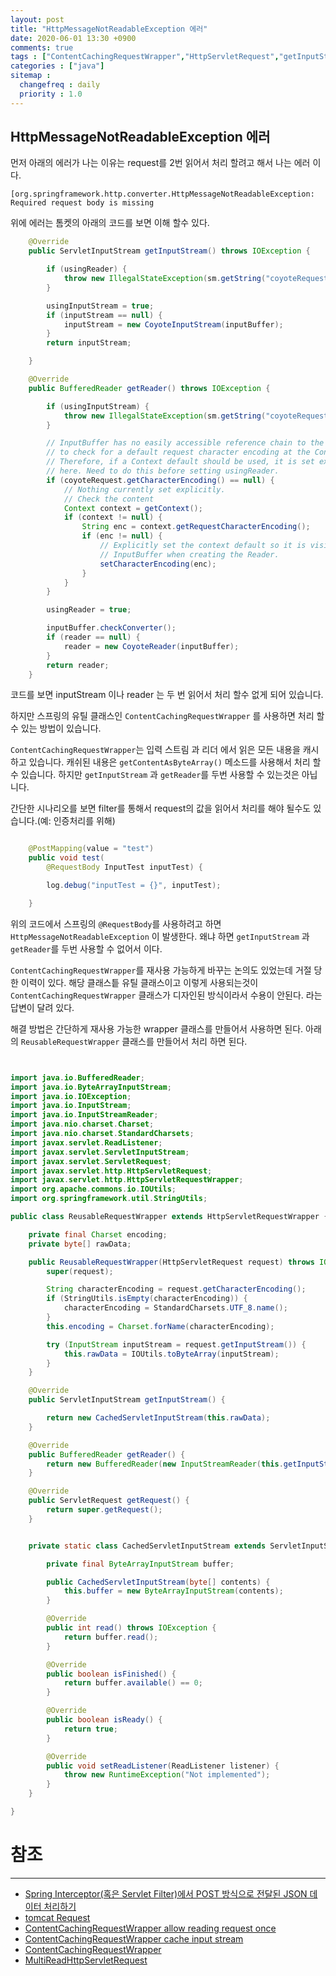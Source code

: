 ```yaml
---
layout: post
title: "HttpMessageNotReadableException 에러"
date: 2020-06-01 13:30 +0900
comments: true
tags : ["ContentCachingRequestWrapper","HttpServletRequest","getInputStream","getReader","HttpMessageNotReadableException"]
categories : ["java"]
sitemap :
  changefreq : daily
  priority : 1.0
---
```

## HttpMessageNotReadableException 에러

먼저 아래의 에러가 나는 이유는 request를 2번 읽어서 처리 할려고 해서 나는 에러 이다.

```
[org.springframework.http.converter.HttpMessageNotReadableException: Required request body is missing

```

위에 에러는 톰켓의 아래의 코드를 보면 이해 할수 있다.

```java
    @Override
    public ServletInputStream getInputStream() throws IOException {

        if (usingReader) {
            throw new IllegalStateException(sm.getString("coyoteRequest.getInputStream.ise"));
        }

        usingInputStream = true;
        if (inputStream == null) {
            inputStream = new CoyoteInputStream(inputBuffer);
        }
        return inputStream;

    }

    @Override
    public BufferedReader getReader() throws IOException {

        if (usingInputStream) {
            throw new IllegalStateException(sm.getString("coyoteRequest.getReader.ise"));
        }

        // InputBuffer has no easily accessible reference chain to the Context
        // to check for a default request character encoding at the Context.
        // Therefore, if a Context default should be used, it is set explicitly
        // here. Need to do this before setting usingReader.
        if (coyoteRequest.getCharacterEncoding() == null) {
            // Nothing currently set explicitly.
            // Check the content
            Context context = getContext();
            if (context != null) {
                String enc = context.getRequestCharacterEncoding();
                if (enc != null) {
                    // Explicitly set the context default so it is visible to
                    // InputBuffer when creating the Reader.
                    setCharacterEncoding(enc);
                }
            }
        }

        usingReader = true;

        inputBuffer.checkConverter();
        if (reader == null) {
            reader = new CoyoteReader(inputBuffer);
        }
        return reader;
    }

```

코드를 보면 inputStream 이나 reader 는 두 번 읽어서 처리 할수 없게 되어 있습니다.

하지만 스프링의 유틸 클래스인 `ContentCachingRequestWrapper` 를 사용하면 처리 할수 있는 방법이 있습니다.

`ContentCachingRequestWrapper`는 입력 스트림 과 리더 에서 읽은 모든 내용을 캐시 하고 있습니다. 
캐쉬된 내용은 `getContentAsByteArray()` 메소드를 사용해서 처리 할수 있습니다. 하지만 `getInputStream` 과 `getReader`를 두번 사용할 수 있는것은 아닙니다.

간단한 시나리오를 보면 filter를 통해서 request의 값을 읽어서 처리를 해야 될수도 있습니다.(예: 인증처리를 위해) 


```java

    @PostMapping(value = "test")
    public void test(
        @RequestBody InputTest inputTest) {

        log.debug("inputTest = {}", inputTest);

    }

```

위의 코드에서 스프링의 `@RequestBody`를 사용하려고 하면 `HttpMessageNotReadableException` 이 발생한다. 
왜냐 하면 `getInputStream` 과 `getReader`를 두번 사용할 수 없어서 이다. 

`ContentCachingRequestWrapper`를 재사용 가능하게 바꾸는 논의도 있었는데 거절 당한 이력이 있다. 
해당 클래스틑 유틸 클래스이고 이렇게 사용되는것이 `ContentCachingRequestWrapper` 클래스가 디자인된 방식이라서 수용이 안된다. 라는 답변이 달려 있다.

해결 방법은 간단하게 재사용 가능한 wrapper 클래스를 만들어서 사용하면 된다. 아래의 `ReusableRequestWrapper` 클래스를 만들어서 처리 하면 된다.

```java


import java.io.BufferedReader;
import java.io.ByteArrayInputStream;
import java.io.IOException;
import java.io.InputStream;
import java.io.InputStreamReader;
import java.nio.charset.Charset;
import java.nio.charset.StandardCharsets;
import javax.servlet.ReadListener;
import javax.servlet.ServletInputStream;
import javax.servlet.ServletRequest;
import javax.servlet.http.HttpServletRequest;
import javax.servlet.http.HttpServletRequestWrapper;
import org.apache.commons.io.IOUtils;
import org.springframework.util.StringUtils;

public class ReusableRequestWrapper extends HttpServletRequestWrapper {

    private final Charset encoding;
    private byte[] rawData;

    public ReusableRequestWrapper(HttpServletRequest request) throws IOException {
        super(request);

        String characterEncoding = request.getCharacterEncoding();
        if (StringUtils.isEmpty(characterEncoding)) {
            characterEncoding = StandardCharsets.UTF_8.name();
        }
        this.encoding = Charset.forName(characterEncoding);

        try (InputStream inputStream = request.getInputStream()) {
            this.rawData = IOUtils.toByteArray(inputStream);
        }
    }

    @Override
    public ServletInputStream getInputStream() {

        return new CachedServletInputStream(this.rawData);
    }

    @Override
    public BufferedReader getReader() {
        return new BufferedReader(new InputStreamReader(this.getInputStream(), this.encoding));
    }

    @Override
    public ServletRequest getRequest() {
        return super.getRequest();
    }


    private static class CachedServletInputStream extends ServletInputStream {

        private final ByteArrayInputStream buffer;

        public CachedServletInputStream(byte[] contents) {
            this.buffer = new ByteArrayInputStream(contents);
        }

        @Override
        public int read() throws IOException {
            return buffer.read();
        }

        @Override
        public boolean isFinished() {
            return buffer.available() == 0;
        }

        @Override
        public boolean isReady() {
            return true;
        }

        @Override
        public void setReadListener(ReadListener listener) {
            throw new RuntimeException("Not implemented");
        }
    }

}

```

# 참조 
-----
* [Spring Interceptor(혹은 Servlet Filter)에서 POST 방식으로 전달된 JSON 데이터 처리하기](https://meetup.toast.com/posts/44)
* [tomcat Request](https://github.com/apache/tomcat/blob/master/java/org/apache/catalina/connector/Request.java)
* [ContentCachingRequestWrapper allow reading request once](https://github.com/spring-projects/spring-boot/issues/10452)
* [ContentCachingRequestWrapper cache input stream](https://github.com/spring-projects/spring-framework/issues/20577)
* [ContentCachingRequestWrapper](https://docs.spring.io/spring/docs/current/javadoc-api/org/springframework/web/util/ContentCachingRequestWrapper.html)
* [MultiReadHttpServletRequest](https://www.jvt.me/posts/2020/05/25/read-servlet-request-body-multiple/)
